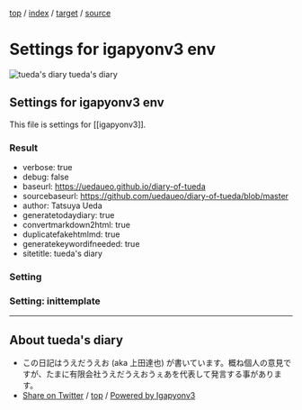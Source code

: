 [top](index.html) / [index](index.html) / [target](https://uedaueo.github.io/diary-of-tueda/settings.html) / [source](https://github.com/uedaueo/diary-of-tueda/blob/master/settings.src.md) 

Settings for igapyonv3 env
=====================================================================================================
![tueda's diary](https://uedaueo.github.io/diary-of-tueda/images/furoduck_100.JPEG "うえだうえお") tueda's diary

## Settings for igapyonv3 env

This file is settings for [[igapyonv3]].

### Result

* verbose: true
* debug: false
* baseurl: https://uedaueo.github.io/diary-of-tueda
* sourcebaseurl: https://github.com/uedaueo/diary-of-tueda/blob/master
* author: Tatsuya Ueda
* generatetodaydiary: true
* convertmarkdown2html: true
* duplicatefakehtmlmd: true
* generatekeywordifneeded: true
* sitetitle: tueda's diary

### Setting











### Setting: inittemplate



----------------------------------------------------------------------------------------------------

## About tueda's diary

* この日記はうえだうえお (aka 上田達也) が書いています。概ね個人の意見ですが、たまに有限会社うえだうえおうぇあを代表して発言する事があります。
* [Share on Twitter](https://twitter.com/intent/tweet?hashtags=tueda%2Cuedaueo&text=Settings+for+igapyonv3+env&url=https%3A%2F%2Fuedaueo.github.io%2Fdiary-of-tueda%2Fsettings.html) / [top](index.html) / [Powered by Igapyonv3](https://github.com/igapyon/igapyonv3)
